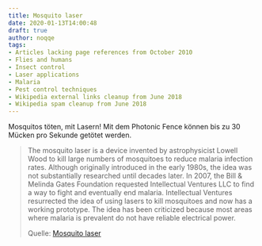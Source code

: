 ```yaml
---
title: Mosquito laser
date: 2020-01-13T14:00:48
draft: true
author: noqqe
tags:
- Articles lacking page references from October 2010
- Flies and humans
- Insect control
- Laser applications
- Malaria
- Pest control techniques
- Wikipedia external links cleanup from June 2018
- Wikipedia spam cleanup from June 2018
---
```


Mosquitos töten, mit Lasern! Mit dem Photonic Fence können bis zu 30 Mücken
pro Sekunde getötet werden.

> The mosquito laser is a device invented by astrophysicist Lowell Wood to kill
> large numbers of mosquitoes to reduce malaria infection rates. Although
> originally introduced in the early 1980s, the idea was not substantially
> researched until decades later. In 2007, the Bill & Melinda Gates Foundation
> requested Intellectual Ventures LLC to find a way to fight and eventually end
> malaria. Intellectual Ventures resurrected the idea of using lasers to kill
> mosquitoes and now has a working prototype. The idea has been criticized
> because most areas where malaria is prevalent do not have reliable electrical
> power.
>
> Quelle: [Mosquito laser](https://en.wikipedia.org/wiki/Mosquito_laser)
